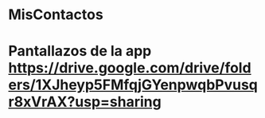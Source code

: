 # MisContactos
# Pantallazos de la app https://drive.google.com/drive/folders/1XJheyp5FMfqjGYenpwqbPvusqr8xVrAX?usp=sharing
